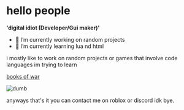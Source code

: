 # hello people

**'digital idiot (Developer/Gui maker)'**

- 🔭 I’m currently working on random projects
- 🌱 I’m currently learning lua nd html

i mostly like to work on random projects or games that involve code languages im trying to learn

[books of war](https://www.youtube.com/watch?v=beQDzn_bLDw)

![dumb](https://user-images.githubusercontent.com/120279780/212565511-b75d5363-9e9b-48fb-856e-25def0682927.gif)

anyways that's it you can contact me on roblox or discord idk bye.
